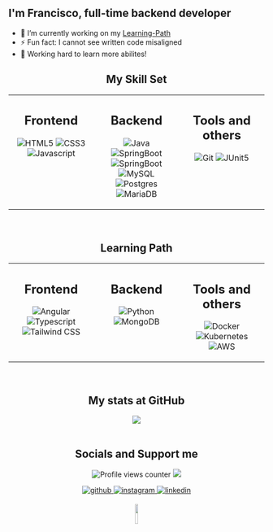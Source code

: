## <div align="left">I'm Francisco, full-time backend developer</div>

- 🔭 I’m currently working on my [Learning-Path](#learning-path)
- ⚡ Fun fact: I cannot see written code misaligned
- 🌱 Working hard to learn more abilites!

<div align="center">

## My Skill Set

<table><tr><td valign="top" width="33%">

<div align="center"> <h2> Frontend </h2></div> 
<div align="center">

![HTML5](https://img.shields.io/badge/html5-%23E34F26.svg?style=for-the-badge&logo=html5&logoColor=white)
![CSS3](https://img.shields.io/badge/css3-%231572B6.svg?style=for-the-badge&logo=css3&logoColor=white)
![Javascript](https://img.shields.io/badge/javascript-000000?style=for-the-badge&logo=javascript)

</div>

</td><td valign="top" width="33%">

<div align="center"> <h2> Backend </h2></div> 
<div align="center" >

![Java](https://img.shields.io/badge/Java-ff9300?style=for-the-badge&logo=coffeescript)
![SpringBoot](https://img.shields.io/badge/SpringBoot-12980e?style=for-the-badge&logo=springboot&logoColor=FFFFFF)
![SpringBoot](https://img.shields.io/badge/spring%20security-%236DB33F?style=for-the-badge&logo=springsecurity&logoColor=ffffff)
![MySQL](https://img.shields.io/badge/MySQL-008fff?style=for-the-badge&logo=mysql&logoColor=ffffff)
![Postgres](https://img.shields.io/badge/postgres-%23316192.svg?style=for-the-badge&logo=postgresql&logoColor=white)
![MariaDB](https://img.shields.io/badge/mariadb-%23003545?style=for-the-badge&logo=mariadb)

</div>

</td><td valign="top" width="33%">

<div align="center"> <h2> Tools and others</h2></div>  
<div align="center">

![Git](https://img.shields.io/badge/GIT-E44C30?style=for-the-badge&logo=git&logoColor=white)
![JUnit5](https://img.shields.io/badge/jUnit5-FFFFFF?style=for-the-badge&logo=junit5)

</div>

</td></tr></table></div>

<br/>

<div align="center">
  
## Learning Path 
<table><tr><td valign="top" width="33%">

<div align="center"> <h2> Frontend  </h2></div>
<div align="center">
  
![Angular](https://img.shields.io/badge/Angular-ff0000?style=for-the-badge&logo=angular)
![Typescript](https://img.shields.io/badge/TypeScript-FFFFFF?style=for-the-badge&logo=typescript)
![Tailwind CSS](https://img.shields.io/badge/Tailwind%20css-1f1379?style=for-the-badge&logo=tailwindcss)

</td><td valign="top" width="33%""></div>
<div align="center"> <h2> Backend  </h2></div>
<div align="center">

![Python](https://img.shields.io/badge/python-3670A0?style=for-the-badge&logo=python&logoColor=ffdd54)  
![MongoDB](https://img.shields.io/badge/MongoDB-%234ea94b.svg?style=for-the-badge&logo=mongodb&logoColor=white)

</td><td valign="top" width="33%""></div>

<div align="center"> <h2> Tools and others</h2></div> 
<div align="center">

![Docker](https://img.shields.io/badge/docker-%232496ED?style=for-the-badge&logo=docker&logoColor=ffffff)
![Kubernetes](https://img.shields.io/badge/kubernetes-%23326ce5.svg?style=for-the-badge&logo=kubernetes&logoColor=white)
![AWS](https://img.shields.io/badge/AWS-%23FF9900?style=for-the-badge&logo=amazonwebservices&logoColor=ffffff)

</div>

</td></tr></table> </div>

<br/>

<h2 align="center"> My stats at GitHub</h2> 
<div align="center"><img src="https://github-readme-stats.vercel.app/api/top-langs/?username=fr4ncisx&hide_border=false&layout=compact&theme=tokyonight" align="center" /></div>

<br/>

<!-- Linea de separación de redes sociales y apoyo -->
<h2 align="center"> Socials and Support me  </h2>
<div align="center">
  
![Profile views counter](https://komarev.com/ghpvc/?username=fr4ncisx&&style=flat-square)
<a href="https://paypal.me/devfr4ncisx" target="_blank">
<img src="https://img.shields.io/badge/Donate-PayPal-blue.svg?style=flat-square&logo=paypal"/></a>

</div>

<div align="center">
  
  <a href="https://github.com/fr4ncisx" target="_blank">
  <img src=https://img.shields.io/badge/github-%2324292e.svg?&style=for-the-badge&logo=github alt=github style="margin-bottom: 5px;" />
  </a>
  <a href="https://instagram.com/fr4ncisx" target="_blank">
  <img src=https://img.shields.io/badge/instagram-%23000000.svg?&style=for-the-badge&logo=instagram alt=instagram style="margin-bottom: 5px;" />
  </a>
  <a href="https://linkedin.com/in/franciscosaurit" target="_blank">
  <img src=https://img.shields.io/badge/linkedin-%231E77B5.svg?&style=for-the-badge&logo=linkedin&logoColor=white alt=linkedin style="margin-bottom: 5px;" />
  </a>

<img src="https://fr4ncisx.github.io/Challenge-Alura/img/AR.svg" width="10%"></img>

</div>
